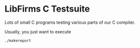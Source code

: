 # LibFirms C Testsuite

Lots of small C programs testing various parts of our C compiler.

Usually, you just want to execute

    ./makereport
